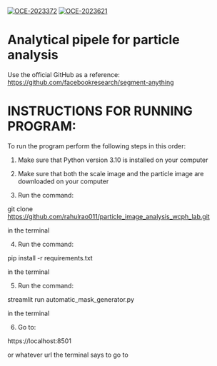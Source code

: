 [![OCE-2023372](https://img.shields.io/badge/NSF-2023372-blue.svg)](https://www.nsf.gov/awardsearch/showAward?AWD_ID=2023372) [![OCE-2023621](https://img.shields.io/badge/NSF-2023621-blue.svg)](https://www.nsf.gov/awardsearch/showAward?AWD_ID=2023621)

# Analytical pipele for particle analysis

Use the official GitHub as a reference: https://github.com/facebookresearch/segment-anything

# INSTRUCTIONS FOR RUNNING PROGRAM:

To run the program perform the following steps in this order:

1) Make sure that Python version 3.10 is installed on your computer

2) Make sure that both the scale image and the particle image are downloaded on your computer

3) Run the command:

git clone https://github.com/rahulrao011/particle_image_analysis_wcph_lab.git

in the terminal

4) Run the command:

pip install -r requirements.txt

in the terminal

5) Run the command:

streamlit run automatic_mask_generator.py

in the terminal

6) Go to:

https://localhost:8501

or whatever url the terminal says to go to
